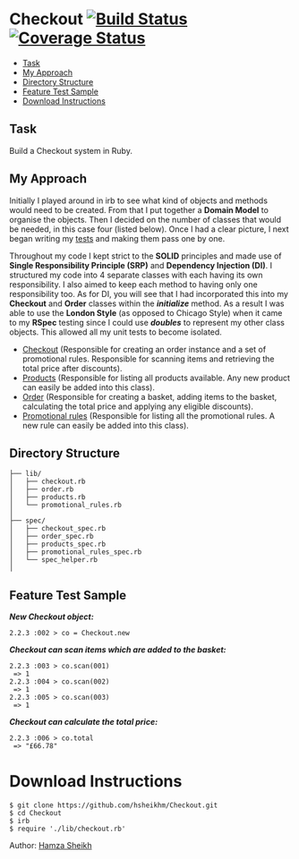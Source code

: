 # Checkout [![Build Status](https://travis-ci.org/hsheikhm/Checkout.svg?branch=master)](https://travis-ci.org/hsheikhm/Checkout) [![Coverage Status](https://coveralls.io/repos/github/hsheikhm/Checkout/badge.svg?branch=master)](https://coveralls.io/github/hsheikhm/Checkout?branch=master)

* [Task](#task)
* [My Approach](#my-approach)
* [Directory Structure](#directory-structure)
* [Feature Test Sample](#feature-test-sample)
* [Download Instructions](#download-instructions)

## Task

Build a Checkout system in Ruby.

## My Approach

Initially I played around in irb to see what kind of objects and methods would need to be created. From that I put together a **Domain Model** to organise the objects. Then I decided on the number of classes that would be needed, in this case four (listed below). Once I had a clear picture, I next began writing my [tests](https://github.com/hsheikhm/Checkout/tree/master/spec) and making them pass one by one.

Throughout my code I kept strict to the **SOLID** principles and made use of **Single Responsibility Principle (SRP)** and **Dependency Injection (DI)**. I structured my code into 4 separate classes with each having its own responsibility. I also aimed to keep each method to having only one responsibility too. As for DI, you will see that I had incorporated this into my **Checkout** and **Order** classes within the ***initialize*** method. As a result I was able to use the **London Style** (as opposed to Chicago Style) when it came to my **RSpec** testing since I could use ***doubles*** to represent my other class objects. This allowed all my unit tests to become isolated.

* [Checkout](https://github.com/hsheikhm/Checkout/blob/master/lib/checkout.rb) (Responsible for creating an order instance and a set of promotional rules. Responsible for scanning items and retrieving the total price after discounts).
* [Products](https://github.com/hsheikhm/Checkout/blob/master/lib/products.rb) (Responsible for listing all products available. Any new product can easily be added into this class).
* [Order](https://github.com/hsheikhm/Checkout/blob/master/lib/order.rb) (Responsible for creating a basket, adding items to the basket, calculating the total price and applying any eligible discounts).
* [Promotional rules](https://github.com/hsheikhm/Checkout/blob/master/lib/promotional_rules.rb) (Responsible for listing all the promotional rules. A new rule can easily be added into this class).

## Directory Structure

```
├── lib/
│   ├── checkout.rb
│   ├── order.rb
│   ├── products.rb
│   └── promotional_rules.rb
│   
├── spec/
│   ├── checkout_spec.rb
│   ├── order_spec.rb
│   ├── products_spec.rb
│   ├── promotional_rules_spec.rb
│   └── spec_helper.rb
│
```

## Feature Test Sample

***New Checkout object:***
```
2.2.3 :002 > co = Checkout.new
```

***Checkout can scan items which are added to the basket:***
```
2.2.3 :003 > co.scan(001)
 => 1
2.2.3 :004 > co.scan(002)
 => 1
2.2.3 :005 > co.scan(003)
 => 1
```

***Checkout can calculate the total price:***
```
2.2.3 :006 > co.total
 => "£66.78"
```

# Download Instructions

```
$ git clone https://github.com/hsheikhm/Checkout.git
$ cd Checkout
$ irb
$ require './lib/checkout.rb'
```

Author: [Hamza Sheikh](https://github.com/hsheikhm)
